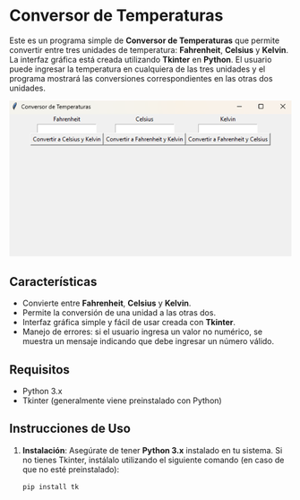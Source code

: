 # Conversor de Temperaturas

Este es un programa simple de **Conversor de Temperaturas** que permite convertir entre tres unidades de temperatura: **Fahrenheit**, **Celsius** y **Kelvin**. La interfaz gráfica está creada utilizando **Tkinter** en **Python**. El usuario puede ingresar la temperatura en cualquiera de las tres unidades y el programa mostrará las conversiones correspondientes en las otras dos unidades.

<p align="center"> <img src="screenshot.png" alt="Conversor de Temperaturas" width="600"> </p>

## Características

- Convierte entre **Fahrenheit**, **Celsius** y **Kelvin**.
- Permite la conversión de una unidad a las otras dos.
- Interfaz gráfica simple y fácil de usar creada con **Tkinter**.
- Manejo de errores: si el usuario ingresa un valor no numérico, se muestra un mensaje indicando que debe ingresar un número válido.

## Requisitos

- Python 3.x
- Tkinter (generalmente viene preinstalado con Python)

## Instrucciones de Uso

1. **Instalación**: Asegúrate de tener **Python 3.x** instalado en tu sistema. Si no tienes Tkinter, instálalo utilizando el siguiente comando (en caso de que no esté preinstalado):

   ```bash
   pip install tk
